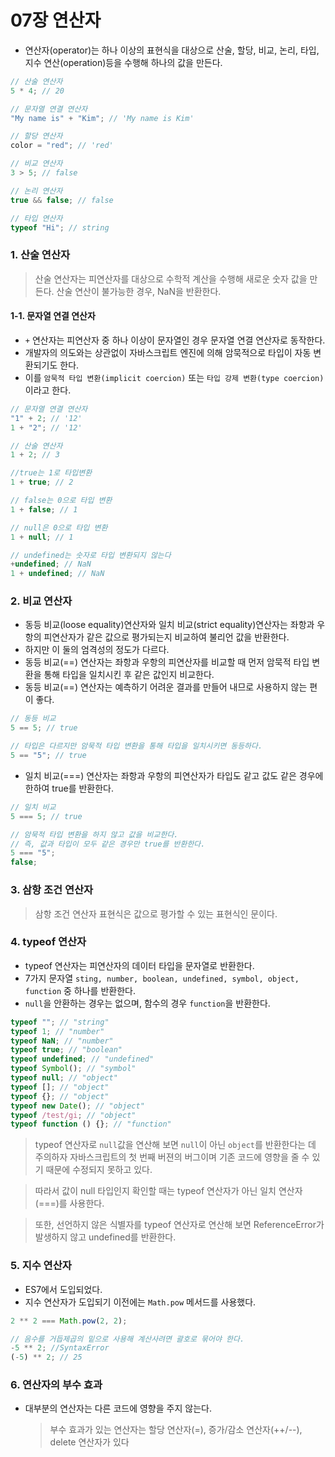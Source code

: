 # 07장 연산자

- 연산자(operator)는 하나 이상의 표현식을 대상으로 산술, 할당, 비교, 논리, 타입, 지수 연산(operation)등을 수행해 하나의 값을 만든다.

```js
// 산술 연산자
5 * 4; // 20

// 문자열 연결 연산자
"My name is" + "Kim"; // 'My name is Kim'

// 할당 연산자
color = "red"; // 'red'

// 비교 연산자
3 > 5; // false

// 논리 연산자
true && false; // false

// 타입 연산자
typeof "Hi"; // string
```

### 1. 산술 연산자

> 산술 연산자는 피연산자를 대상으로 수학적 계산을 수행해 새로운 숫자 값을 만든다.
> 산술 연산이 불가능한 경우, NaN을 반환한다.

#### 1-1. 문자열 연결 연산자

- `+` 연산자는 피연산자 중 하나 이상이 문자열인 경우 문자열 연결 연산자로 동작한다.
- 개발자의 의도와는 상관없이 자바스크립트 엔진에 의해 암묵적으로 타입이 자동 변환되기도 한다.
- 이를 `암묵적 타입 변환(implicit coercion)` 또는 `타입 강제 변환(type coercion)` 이라고 한다.

```js
// 문자열 연결 연산자
"1" + 2; // '12'
1 + "2"; // '12'

// 산술 연산자
1 + 2; // 3

//true는 1로 타입변환
1 + true; // 2

// false는 0으로 타입 변환
1 + false; // 1

// null은 0으로 타입 변환
1 + null; // 1

// undefined는 숫자로 타입 변환되지 않는다
+undefined; // NaN
1 + undefined; // NaN
```

### 2. 비교 연산자

- 동등 비교(loose equality)연산자와 일치 비교(strict equality)연산자는 좌항과 우항의 피연산자가 같은 값으로 평가되는지 비교하여 불리언 값을 반환한다.
- 하지만 이 둘의 엄격성의 정도가 다르다.
- 동등 비교(==) 연산자는 좌항과 우항의 피연산자를 비교할 때 먼저 암묵적 타입 변환을 통해 타입을 일치시킨 후 같은 값인지 비교한다.
- 동등 비교(==) 연산자는 예측하기 어려운 결과를 만들어 내므로 사용하지 않는 편이 좋다.

```js
// 동등 비교
5 == 5; // true

// 타입은 다르지만 암묵적 타입 변환을 통해 타입을 일치시키면 동등하다.
5 == "5"; // true
```

- 일치 비교(===) 연산자는 좌항과 우항의 피연산자가 타입도 같고 값도 같은 경우에 한하여 true를 반환한다.

```js
// 일치 비교
5 === 5; // true

// 암묵적 타입 변환을 하지 않고 값을 비교한다.
// 즉, 값과 타입이 모두 같은 경우만 true를 반환한다.
5 === "5";
false;
```

### 3. 삼항 조건 연산자

> 삼항 조건 연산자 표현식은 값으로 평가할 수 있는 표현식인 문이다.

### 4. typeof 연산자

- typeof 연산자는 피연산자의 데이터 타입을 문자열로 반환한다.
- 7가지 문자열 `sting, number, boolean, undefined, symbol, object, function` 중 하나를 반환한다.
- `null`을 안환하는 경우는 없으며, 함수의 경우 `function`을 반환한다.

```js
typeof ""; // "string"
typeof 1; // "number"
typeof NaN; // "number"
typeof true; // "boolean"
typeof undefined; // "undefined"
typeof Symbol(); // "symbol"
typeof null; // "object"
typeof []; // "object"
typeof {}; // "object"
typeof new Date(); // "object"
typeof /test/gi; // "object"
typeof function () {}; // "function"
```

> typeof 연산자로 `null`값을 연산해 보면 `null`이 아닌 `object`를 반환한다는 데 주의하자
> 자바스크립트의 첫 번째 버젼의 버그이며 기존 코드에 영향을 줄 수 있기 때문에 수정되지 못하고 있다.

> 따라서 값이 null 타입인지 확인할 때는 typeof 연산자가 아닌 일치 연산자(===)를 사용한다.

> 또한, 선언하지 않은 식별자를 typeof 연산자로 연산해 보면 ReferenceError가 발생하지 않고 undefined를 반환한다.

### 5. 지수 연산자

- ES7에서 도입되었다.
- 지수 연산자가 도입되기 이전에는 `Math.pow` 메서드를 사용했다.

```js
2 ** 2 === Math.pow(2, 2);

// 음수를 거듭제곱의 밑으로 사용해 계산사려면 괄호로 묶어야 한다.
-5 ** 2; //SyntaxError
(-5) ** 2; // 25
```

### 6. 연산자의 부수 효과

- 대부분의 연산자는 다른 코드에 영향을 주지 않는다.
  > 부수 효과가 있는 연산자는 할당 연산자(=), 증가/감소 연산자(++/--), delete 연산자가 있다
